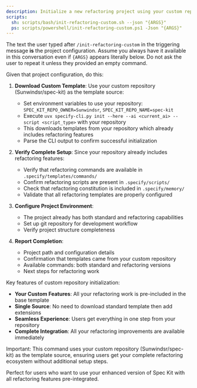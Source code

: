 ```yaml
---
description: Initialize a new refactoring project using your custom repository with refactoring features pre-included.
scripts:
  sh: scripts/bash/init-refactoring-custom.sh --json "{ARGS}"
  ps: scripts/powershell/init-refactoring-custom.ps1 -Json "{ARGS}"
---
```


The text the user typed after `/init-refactoring-custom` in the triggering message **is** the project configuration. Assume you always have it available in this conversation even if `{ARGS}` appears literally below. Do not ask the user to repeat it unless they provided an empty command.

Given that project configuration, do this:

1. **Download Custom Template**: Use your custom repository (Sunwindsr/spec-kit) as the template source:
   - Set environment variables to use your repository: `SPEC_KIT_REPO_OWNER=Sunwindsr`, `SPEC_KIT_REPO_NAME=spec-kit`
   - Execute `uvx specify-cli.py init --here --ai <current_ai> --script <script_type>` with your repository
   - This downloads templates from your repository which already includes refactoring features
   - Parse the CLI output to confirm successful initialization

2. **Verify Complete Setup**: Since your repository already includes refactoring features:
   - Verify that refactoring commands are available in `.specify/templates/commands/`
   - Confirm refactoring scripts are present in `.specify/scripts/`
   - Check that refactoring constitution is included in `.specify/memory/`
   - Validate that all refactoring templates are properly configured

3. **Configure Project Environment**: 
   - The project already has both standard and refactoring capabilities
   - Set up git repository for development workflow
   - Verify project structure completeness

4. **Report Completion**:
   - Project path and configuration details
   - Confirmation that templates came from your custom repository
   - Available commands: both standard and refactoring versions
   - Next steps for refactoring work

Key features of custom repository initialization:
- **Your Custom Features**: All your refactoring work is pre-included in the base template
- **Single Source**: No need to download standard template then add extensions
- **Seamless Experience**: Users get everything in one step from your repository
- **Complete Integration**: All your refactoring improvements are available immediately

Important: This command uses your custom repository (Sunwindsr/spec-kit) as the template source, ensuring users get your complete refactoring ecosystem without additional setup steps.

Perfect for users who want to use your enhanced version of Spec Kit with all refactoring features pre-integrated.
